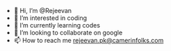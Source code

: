 - 👋 Hi, I’m @Rejeevan
- 👀 I’m interested in coding
- 🌱 I’m currently learning codes
- 💞️ I’m looking to collaborate on google
- 📫 How to reach me rejeevan.pk@camerinfolks.com

<!---
Rejeevan/Rejeevan is a ✨ special ✨ repository because its `README.md` (this file) appears on your GitHub profile.
You can click the Preview link to take a look at your changes.
--->
